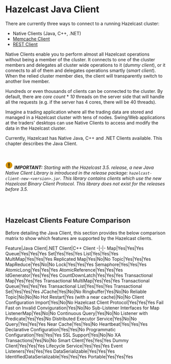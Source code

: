 # Hazelcast Java Client

There are currently three ways to connect to a running Hazelcast cluster:

* Native Clients (Java, C++, .NET)
* [Memcache Client](#memcache-client)
* [REST Client](#rest-client)

Native Clients enable you to perform almost all Hazelcast operations without being a member of the cluster. It connects to one of the cluster members and delegates all cluster wide operations to it (_dummy client_), or it connects to all of them and delegates operations smartly (_smart client_). When the relied cluster member dies, the client will transparently switch to another live member.

Hundreds or even thousands of clients can be connected to the cluster. By default, there are *core count* * *10* threads on the server side that will handle all the requests (e.g. if the server has 4 cores, there will be 40 threads).

Imagine a trading application where all the trading data are stored and managed in a Hazelcast cluster with tens of nodes. Swing/Web applications at the traders' desktops can use Native Clients to access and modify the data in the Hazelcast cluster.

Currently, Hazelcast has Native Java, C++ and .NET Clients available. This chapter describes the Java Client.

<br><br>
![image](images/NoteSmall.jpg) ***IMPORTANT:*** *Starting with the Hazelcast 3.5. release, a new Java Native Client Library is introduced in the release package: `hazelcast-client-new-<version>.jar`. This library contains clients which use the new Hazelcast Binary Client Protocol. This library does not exist for the releases before 3.5.*

<br><br>

## Hazelcast Clients Feature Comparison

Before detailing the Java Client, this section provides the below comparison matrix to show which features are supported by the Hazelcast clients.


Feature|Java Client|.NET Client|C++ Client
-|-|-
Map|Yes|Yes|Yes
Queue|Yes|Yes|Yes
Set|Yes|Yes|Yes
List|Yes|Yes|Yes
MultiMap|Yes|Yes|Yes
Replicated Map|Yes|No|No
Topic|Yes|Yes|Yes
MapReduce|Yes|No|No
Lock|Yes|Yes|Yes
Semaphore|Yes|Yes|Yes
AtomicLong|Yes|Yes|Yes
AtomicReference|Yes|Yes|Yes
IdGenerator|Yes|Yes|Yes
CountDownLatch|Yes|Yes|Yes
Transactional Map|Yes|Yes|Yes
Transactional MultiMap|Yes|Yes|Yes
Transactional Queue|Yes|Yes|Yes
Transactional List|Yes|Yes|Yes
Transactional Set|Yes|Yes|Yes
JCache|Yes|No|No
Ringbuffer|Yes|No|No
Reliable Topic|No|No|No
Hot Restart|Yes (with a near cache)|No|No
Client Configuration Import|Yes|No|No
Hazelcast Client Protocol|Yes|Yes|Yes
Fail Fast on Invalid Conviguration|Yes|No|No
Sub-Listener Interfaces for Map ListenerMap|Yes|No|No
Continuous Query|Yes|No|No
Listener with Predicate|Yes|Yes|No
Distributed Executor Service|Yes|No|No
Query|Yes|Yes|Yes
Near Cache|Yes|Yes|No
Heartbeat|Yes|Yes|Yes
Declarative Configuration|Yes|Yes|No
Programmatic Configuration|Yes|Yes|Yes
SSL Support|Yes|No|No
XA Transactions|Yes|No|No
Smart Client|Yes|Yes|Yes
Dummy Client|Yes|Yes|Yes
Lifecycle Service|Yes|Yes|Yes
Event Listeners|Yes|Yes|Yes
DataSerializable|Yes|Yes|Yes
IdentifiedDataSerializable|Yes|Yes|Yes
Portable|Yes|Yes|Yes



<br><br>